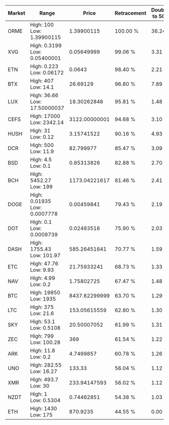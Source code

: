 | Market | Range | Price| Retracement | Doubles to 50% |
| --- | --- | --- | --- | --- |
| ORME | High: 100<br />Low: 1.39900115 | 1.39900115 | 100.00 % | 36.24 |
| XVG | High: 0.3199<br />Low: 0.05400001 | 0.05649999 | 99.06 % | 3.31 |
| ETN | High: 0.223<br />Low: 0.06172 | 0.0643 | 98.40 % | 2.21 |
| BTX | High: 407<br />Low: 14.1 | 26.69129 | 96.80 % | 7.89 |
| LUX | High: 36.66<br />Low: 17.50000037 | 18.30262848 | 95.81 % | 1.48 |
| CEFS | High: 17000<br />Low: 2342.14 | 3122.00000001 | 94.68 % | 3.10 |
| HUSH | High: 31<br />Low: 0.12 | 3.15741522 | 90.16 % | 4.93 |
| DCR | High: 500<br />Low: 11.9 | 82.799977 | 85.47 % | 3.09 |
| BSD | High: 4.5<br />Low: 0.1 | 0.85313826 | 82.88 % | 2.70 |
| BCH | High: 5452.27<br />Low: 199 | 1173.04221617 | 81.46 % | 2.41 |
| DOGE | High: 0.01935<br />Low: 0.0007778 | 0.00459841 | 79.43 % | 2.19 |
| DOT | High: 0.1<br />Low: 0.0009739 | 0.02483516 | 75.90 % | 2.03 |
| DASH | High: 1755.43<br />Low: 101.97 | 585.26451641 | 70.77 % | 1.59 |
| ETC | High: 47.76<br />Low: 9.93 | 21.75933241 | 68.73 % | 1.33 |
| NAV | High: 4.99<br />Low: 0.2 | 1.75802725 | 67.47 % | 1.48 |
| BTC | High: 19850<br />Low: 1935 | 8437.62299999 | 63.70 % | 1.29 |
| LTC | High: 375<br />Low: 21.6 | 153.05615559 | 62.80 % | 1.30 |
| SKY | High: 53.1<br />Low: 0.5108 | 20.50007052 | 61.99 % | 1.31 |
| ZEC | High: 799<br />Low: 100.28 | 369 | 61.54 % | 1.22 |
| ARK | High: 11.8<br />Low: 0.2 | 4.7499857 | 60.78 % | 1.26 |
| UNO | High: 282.55<br />Low: 16.27 | 133.33 | 56.04 % | 1.12 |
| XMR | High: 493.7<br />Low: 30 | 233.94147593 | 56.02 % | 1.12 |
| NZDT | High: 1<br />Low: 0.5304 | 0.74462851 | 54.38 % | 1.03 |
| ETH | High: 1430<br />Low: 175 | 870.9235 | 44.55 % | 0.00 |

